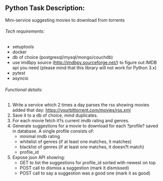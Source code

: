## Python Task Description:
Mini-service suggesting movies to download from torrents

###### Tech requirements:
- setuptools
- docker
- db of choice (postgresql/mysql/mongo/couchdb)
- use imdbpy source (http://imdbpy.sourceforge.net/) to figure out IMDB api you need (please mind that this library will not work for Python 3.x)
- pytest
- asyncio

###### Functional details:
1. Write a service which 2 times a day parses the rss showing movies added that day: https://yourbittorrent.com/movies/rss.xml
2. Save it to a db of choice, mind duplicates.
3. For each movie fetch it?s current imdb rating and genres.
4. Generate suggestions for a movie to download for each ?profile? saved in database. A single profile consists of:
    - minimal imdb rating
    - whitelist of genres (if at least one matches, it matches)
    - blacklist of genres (if at least one matches, it doesn?t match)
    - profile_id
5. Expose json API showing:
    - GET to list the suggestions for profile_id sorted with newest on top
    - POST call to dismiss a suggestion (mark it dismissed)
    - POST call to say a suggestion was a good one (mark it as good)
